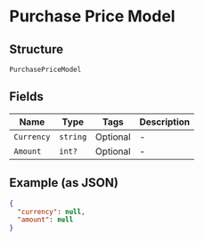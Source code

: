 
# Purchase Price Model

## Structure

`PurchasePriceModel`

## Fields

| Name | Type | Tags | Description |
|  --- | --- | --- | --- |
| `Currency` | `string` | Optional | - |
| `Amount` | `int?` | Optional | - |

## Example (as JSON)

```json
{
  "currency": null,
  "amount": null
}
```


